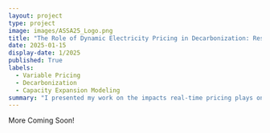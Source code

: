 ```yaml
---
layout: project
type: project
image: images/ASSA25_Logo.png
title: "The Role of Dynamic Electricity Pricing in Decarbonization: Results from a National Model"
date: 2025-01-15
display-date: 1/2025
published: True
labels:
  - Variable Pricing
  - Decarbonization
  - Capacity Expansion Modeling
summary: "I presented my work on the impacts real-time pricing plays on decarbonization of the building sector and firm investment decisisons in energy efficiency technologies."
---
```

More Coming Soon!